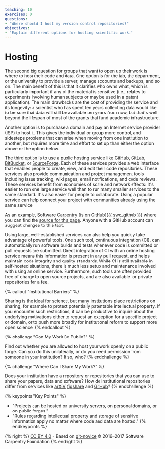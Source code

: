 ```yaml
---
teaching: 10
exercises: 0
questions:
- "Where should I host my version control repositories?"
objectives:
- "Explain different options for hosting scientific work."
---
```

# Hosting

The second big question for groups that want to open up their work is where to
host their code and data.  One option is for the lab, the department, or the
university to provide a server, manage accounts and backups, and so on.  The
main benefit of this is that it clarifies who owns what, which is particularly
important if any of the material is sensitive (i.e., relates to experiments
involving human subjects or may be used in a patent application).  The main
drawbacks are the cost of providing the service and its longevity: a scientist
who has spent ten years collecting data would like to be sure that data will
still be available ten years from now, but that's well beyond the lifespan of
most of the grants that fund academic infrastructure.

Another option is to purchase a domain and pay an Internet service provider
(ISP) to host it.  This gives the individual or group more control, and
sidesteps problems that can arise when moving from one institution to another,
but requires more time and effort to set up than either the option above or the
option below.

The third option is to use a public hosting service like
[GitHub](http://github.com), [GitLab](http://gitlab.com),
[BitBucket](http://bitbucket.org), or [SourceForge](http://sourceforge.net).
Each of these services provides a web interface that enables people to create,
view, and edit their code repositories.  These services also provide
communication and project management tools including issue tracking, wiki pages,
email notifications, and code reviews.  These services benefit from economies of
scale and network effects: it's easier to run one large service well than to run
many smaller services to the same standard.  It's also easier for people to
collaborate.  Using a popular service can help connect your project with
communities already using the same service.

As an example, Software Carpentry [is on
GitHub]({{ swc_github }}) where you can find the [source for this
page]({{page.root}}/_episodes/13-hosting.md).
Anyone with a GitHub account can suggest changes to this text.

Using large, well-established services can also help you quickly take advantage
of powerful tools.  One such tool, continuous integration (CI), can
automatically run software builds and tests whenever code is committed or pull
requests are submitted.  Direct integration of CI with an online hosting service
means this information is present in any pull request, and helps maintain code
integrity and quality standards.  While CI is still available in self-hosted
situations, there is much less setup and maintenance involved with using an
online service.  Furthermore, such tools are often provided free of charge to
open source projects, and are also available for private repositories for a fee.

{% callout "Institutional Barriers" %}

Sharing is the ideal for science,
but many institutions place restrictions on sharing,
for example to protect potentially patentable intellectual property.
If you encounter such restrictions,
it can be productive to inquire about the underlying motivations
either to request an exception for a specific project or domain,
or to push more broadly for institutional reform to support more open science.
{% endcallout %}

{% challenge "Can My Work Be Public?" %}

Find out whether you are allowed to host your work openly on a public forge.
Can you do this unilaterally,
or do you need permission from someone in your institution?
If so, who?
{% endchallenge %}

{% challenge "Where Can I Share My Work?" %}

Does your institution have a repository or repositories that you can
use to share your papers, data and software? How do institutional repositories
differ from services like [arXiV](http://arxiv.org/), [figshare](http://figshare.com/) and [GitHub](http://github.com/)?
{% endchallenge %}


{% keypoints "Key Points" %}
- "Projects can be hosted on university servers, on personal domains, or on public forges."
- "Rules regarding intellectual property and storage of sensitive information apply no matter where code and data are hosted."
{% endkeypoints %}

{% right %} [CC BY 4.0](https://creativecommons.org/licenses/by/4.0/legalcode) - Based on [git-novice](https://github.com/swcarpentry/git-novice) © 2016–2017 Software Carpentry Foundation {% endright %}
